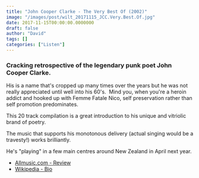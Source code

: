 ```yaml
---
title: "John Cooper Clarke - The Very Best Of (2002)"
image: "/images/post/wilt_20171115_JCC.Very.Best.Of.jpg"
date: 2017-11-15T00:00:00.0000000
draft: false
author: "David"
tags: []
categories: ["Listen"]
---
```

### Cracking retrospective of the legendary punk poet John Cooper Clarke.

 His is a name that's cropped up many times over the years but he was not really appreciated until well into his 60's.  Mind you, when you're a heroin addict and hooked up with Femme Fatale Nico, self preservation rather than self promotion predominates.

 This 20 track compilation is a great introduction to his unique and vitriolic brand of poetry.

 The music that supports his monotonous delivery (actual singing would be a travesty!) works brilliantly.

 He's "playing" in a few main centres around New Zealand in April next year. 

-  [Allmusic.com - Review](https://www.allmusic.com/artist/john-cooper-clarke-mn0000216212/biography)
-  [Wikipedia - Bio](https://en.wikipedia.org/wiki/John_Cooper_Clarke)